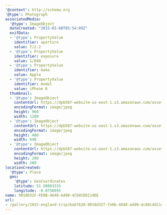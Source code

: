 ```yaml
---
'@context': http://schema.org
'@type': Photograph
associatedMedia:
  '@type': ImageObject
  dateCreated: "2015-03-08T05:54:09Z"
  exifData:
  - '@type': PropertyValue
    identifier: aperture
    value: f/2.2
  - '@type': PropertyValue
    identifier: exposure
    value: 1/898
  - '@type': PropertyValue
    identifier: make
    value: Apple
  - '@type': PropertyValue
    identifier: model
    value: iPhone 6
  thumbnail:
  - '@type': ImageObject
    contentUrl: https://dpb587-website-us-east-1.s3.amazonaws.com/asset/gallery/2015-england-trip/bab7628-9010d32f-fe0b-4648-a498-4c68cdd114de~1280.jpg
    encodingFormat: image/jpeg
    height: 960
    width: 1280
  - '@type': ImageObject
    contentUrl: https://dpb587-website-us-east-1.s3.amazonaws.com/asset/gallery/2015-england-trip/bab7628-9010d32f-fe0b-4648-a498-4c68cdd114de~640w.jpg
    encodingFormat: image/jpeg
    height: 480
    width: 640
  - '@type': ImageObject
    contentUrl: https://dpb587-website-us-east-1.s3.amazonaws.com/asset/gallery/2015-england-trip/bab7628-9010d32f-fe0b-4648-a498-4c68cdd114de~200x200.jpg
    encodingFormat: image/jpeg
    height: 200
    width: 200
locationCreated:
  '@type': Place
  geo:
    '@type': GeoCoordinates
    latitude: 51.50803333
    longitude: -0.0758055
name: 9010D32F-FE0B-4648-A498-4C68CDD114DE
url:
- /gallery/2015-england-trip/bab7628-9010d32f-fe0b-4648-a498-4c68cdd114de.html
---
```

